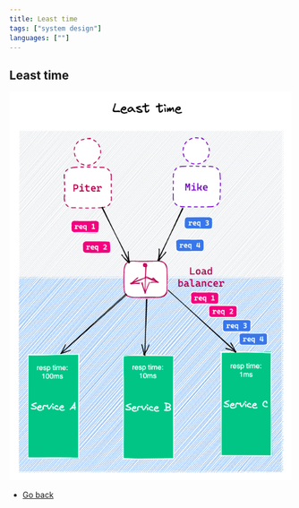 ```yaml
---
title: Least time
tags: ["system design"]
languages: [""]
---
```


## Least time

![Least time](https://raw.githubusercontent.com/AndersDeath/holy-theory/main/images/23-least-time.png)

- [Go back](../readme.md)
